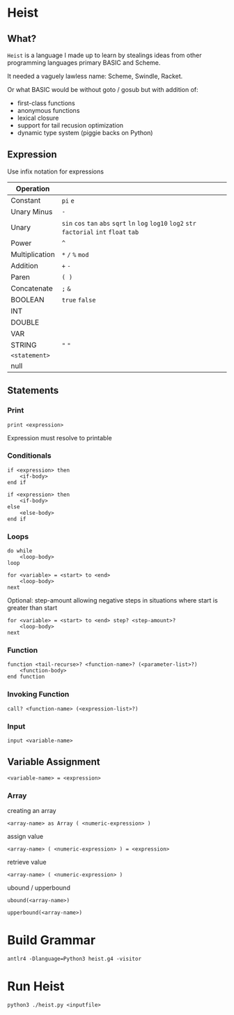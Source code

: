 
# Heist

## What?

`Heist` is a language I made up to learn by stealings ideas from other programming languages primary BASIC and Scheme.

It needed a vaguely lawless name: Scheme, Swindle, Racket.

Or what BASIC would be without goto / gosub but with addition of:
- first-class functions
- anonymous functions
- lexical closure
- support for tail recusion optimization
- dynamic type system (piggie backs on Python)


## Expression

Use infix notation for expressions

| Operation       |                                                                                 |
| --------------- | ------------------------------------------------------------------------------- |
| Constant        | `pi` `e`                                                                        |
| Unary Minus     | `-`                                                                             |
| Unary           | `sin` `cos` `tan` `abs` `sqrt` `ln` `log` `log10` `log2` `str` `factorial` `int` `float` `tab`             |
| Power           | `^`                                                                             |
| Multiplication  | `*` `/`  `%` `mod`                                                              |
| Addition        | `+` `-`                                                                         |
| Paren           | `( )`                                                                           |
| Concatenate     | `;`  `&`                                                                        |
| BOOLEAN         | `true` `false`                                                                  |
| INT             |                                                                                 |
| DOUBLE          |                                                                                 |
| VAR             |                                                                                 |
| STRING          | `"` `"`                                                                         |
| `<statement>`   |                                                                                 |
| null            |                                                                                 |


## Statements

### Print


```
print <expression>
```

Expression must resolve to printable

### Conditionals

```
if <expression> then
    <if-body>
end if
```

```
if <expression> then
    <if-body>
else
    <else-body>
end if
```

### Loops

``` 
do while
    <loop-body>
loop
```

```
for <variable> = <start> to <end>
    <loop-body>
next
```

Optional: step-amount allowing negative steps in situations where start is greater than start
```
for <variable> = <start> to <end> step? <step-amount>?
    <loop-body>
next
```

### Function

```
function <tail-recurse>? <function-name>? (<parameter-list>?)
    <function-body>
end function
```

### Invoking Function

```
call? <function-name> (<expression-list>?)
```

### Input

```
input <variable-name>
```

## Variable Assignment

```
<variable-name> = <expression>
```

### Array

creating an array
```
<array-name> as Array ( <numeric-expression> )
```

assign value
```
<array-name> ( <numeric-expression> ) = <expression>
```

retrieve value
```
<array-name> ( <numeric-expression> )
```

ubound / upperbound
```
ubound(<array-name>)

upperbound(<array-name>)
```

# Build Grammar

```
antlr4 -Dlanguage=Python3 heist.g4 -visitor
```

# Run Heist

```
python3 ./heist.py <inputfile>
```


